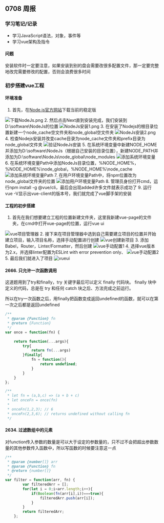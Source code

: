 ## 0708 周报
### 学习笔记/记录
- 学习JavaScript语法，对象，事件等
- 学习vue架构及指令
#### 问题
安装软件时一定要注意，如果安装到别的盘会需要改很多配置文件，那一定要完整地改完需要修改的配置，否则会浪费很多时间
### 初步搭建vue工程
#### 环境准备
1. 首先，在[Node.js官方网站](https://nodejs.org/zh-cn/download/prebuilt-installer "Nodejs官方网站")下载当前的稳定版
<img src="img/下载NodeJs.png" alt="下载NodeJs.png">
2. 然后点击Next直到安装完成，我们安装到D:\software\NodeJs的位置
<img src="img/NodeJs安装1.png" alt="NodeJs安装1.png">
3. 在安装了Nodejs的根目录位置新建一个node_cache空文件夹和node_global空文件夹
<img src="img/NodeJs安装2.png" alt="NodeJs安装2.png">
4. 检查Nodejs安装并改变cache目录为node_cache文件夹和prefix目录为node_global文件夹
<img src="img/验证NodeJs安装.png" alt="验证NodeJs安装">
5. 在系统环境变量中新建NODE_HOME并添加为D:\software\NodeJs（根据自己安装的目录位置），新建NODE_PATH并添加为D:\software\NodeJs\node_global\node_modules
<img src="img/添加系统环境变量.png" alt="添加系统环境变量">
6. 在系统环境变量Path中添加NodeJs目录位置，%NODE_HOME%，%NODE_HOME%\node_global，%NODE_HOME%\node_cache
<img src="img/添加系统环境变量Path.png" alt="添加系统环境变量Path">
7. 在用户环境变量Path中，将npm位置改为node_global文件夹的位置
<img src="img/更改用户环境变量Path.png" alt="添加用户环境变量Path">
8. 管理员身份打开cmd，运行npm install -g @vue/cli，最后会出现added许多文件就表示成功了
9. 运行vue -V显示出vue-client的版本号，我们就完成了vue脚手架的安装

#### 工程的初步搭建
1. 首先在我们想要建立工程的位置新建文件夹，这里我新建vue-page的文件夹，在cmd中打开vue-page的位置，运行vue ui
<img src="img/vue项目管理器.png" alt="vue项目管理器">
2. 接下来在项目管理器中选到自己需要建立项目的位置并开始建立项目，输入项目名称，选择手动配置进行创建
<img src="img/vue创建新项目.png" alt="vue创建新项目">
3. 添加Babel，Router，Linter/Formatter，然后创建
<img src="img/vue手动配置1.png" alt="vue手动配置1">
4. 选择vue版本为2.x，并选择linter配置为ESLint with error prevention only、
<img src="img/vue手动配置2.png" alt="vue手动配置2">
5. 最后我们就进入了项目
<img src="img/vueui.png" alt="vueui">

#### 2666. 只允许一次函数调用
这道题用到了try和finally，try 关键字最后可以定义 finally 代码块。 finally 块中定义的代码，总是在 try 和任何 catch 块之后、方法完成之前运行。

所以在try一次函数之后，用finally把函数变成返回undefined的函数，就可以在第一次之后都是返回undefined
```javascript
/**
 * @param {Function} fn
 * @return {Function}
 */
var once = function(fn) {
    
    return function(...args){
        try{
            return fn(...args)
        }finally{
            fn = function(){
                return undefined;
            }
        }
    }
};

/**
 * let fn = (a,b,c) => (a + b + c)
 * let onceFn = once(fn)
 *
 * onceFn(1,2,3); // 6
 * onceFn(2,3,6); // returns undefined without calling fn
 */
```

#### 2634. 过滤数组中的元素
对function传入参数的数量是可以大于设定的参数量的，只不过不会把超出参数数量的其他参数传入函数中，所以写函数的时候要注意这一点
```javascript
/**
 * @param {number[]} arr
 * @param {Function} fn
 * @return {number[]}
 */
var filter = function(arr, fn) {
        var filteredArr = [];
        for(let i = 0;i<arr.length;i++){
            if(Boolean(fn(arr[i],i))===true){
                filteredArr.push(arr[i]);
            }
        }
        return filteredArr;
    };
```